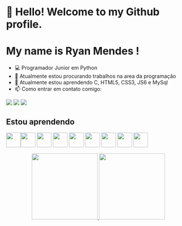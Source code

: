
# 👋 Hello! Welcome to my Github profile.
# My name is Ryan Mendes !
- 💻 Programador Junior em Python
- 🔭 Atualmente estou procurando trabalhos na area da programação
- 🌱 Atualmente estou aprendendo C, HTML5, CSS3, JS6 e MySql
- 📫 Como entrar em contato comigo:
<div>
<a href="https://instagram.com/r_.mendes" target="_blank"><img src="https://img.shields.io/badge/-Instagram-%23E4405F?style=for-the-badge&logo=instagram&logoColor=white" target="_blank"></a>
<a href = "mailto:ryanmendes007@gmail.com"><img src="https://img.shields.io/badge/Gmail-D14836?style=for-the-badge&logo=gmail&logoColor=white" target="_blank"></a>
<a href="https://www.linkedin.com/in/ryan-mendes-b7197322a/" target="_blank"><img src="https://img.shields.io/badge/-LinkedIn-%230077B5?style=for-the-badge&logo=linkedin&logoColor=white" target="_blank"></a>   
</div>

## Estou aprendendo

<img src="https://cdn.jsdelivr.net/gh/devicons/devicon/icons/python/python-original.svg"  height="40" width="40"/><img src="https://cdn.jsdelivr.net/gh/devicons/devicon/icons/c/c-original.svg" height="40" width="40"/> <img src="https://cdn.jsdelivr.net/gh/devicons/devicon/icons/git/git-original.svg" height="40" width="40"/> <img src="https://cdn.jsdelivr.net/gh/devicons/devicon/icons/github/github-original.svg" height="40" width="40"/> <img src="https://cdn.jsdelivr.net/gh/devicons/devicon/icons/html5/html5-original.svg" height="40" width="40"/> <img src="https://cdn.jsdelivr.net/gh/devicons/devicon/icons/css3/css3-original.svg" height="40" width="40"/> <img src="https://cdn.jsdelivr.net/gh/devicons/devicon/icons/javascript/javascript-original.svg" height="40" width="40"/> <img src="https://cdn.jsdelivr.net/gh/devicons/devicon/icons/mysql/mysql-original.svg" height="40" width="40"/>
<img src="https://cdn.jsdelivr.net/gh/devicons/devicon/icons/php/php-original.svg" height="40" width="40"/>


<div align="center">
<a href="https://github.com/Ry4n-Ferreir4">
<img height="180em" src="https://github-readme-stats.vercel.app/api?username=Ry4n-Ferreir4" />
<img height="180em" src="https://github-readme-stats.vercel.app/api/top-langs/?username=Ry4n-Ferreir4"/>
</div></td><td valign="top" width="33%">
 
